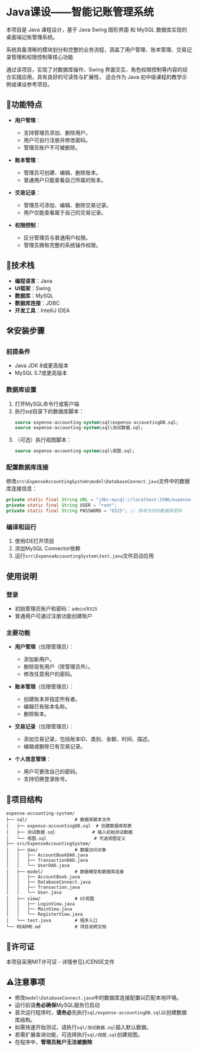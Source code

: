 # Java课设——智能记账管理系统

本项目是 Java 课程设计，基于 Java Swing 图形界面 和 MySQL 数据库实现的桌面端记账管理系统。

系统具备清晰的模块划分和完整的业务流程，涵盖了用户管理、账本管理、交易记录管理和权限控制等核心功能

通过该项目，实现了对数据库操作、Swing 界面交互、角色权限控制等内容的综合实践应用，具有良好的可读性与扩展性， 适合作为 Java 初中级课程的教学示例或课设参考项目。
## 📌功能特点

- **用户管理**：
   - 支持管理员添加、删除用户。
   - 用户可自行注册并修改密码。
   - 管理员账户不可被删除。

- **账本管理**：
   - 管理员可创建、编辑、删除账本。
   - 普通用户只能查看自己所属的账本。

- **交易记录**：
   - 管理员可添加、编辑、删除交易记录。
   - 用户仅能查看属于自己的交易记录。

- **权限控制**：
   - 区分管理员与普通用户权限。
   - 管理员拥有完整的系统操作权限。

## 🧱技术栈

- **编程语言**：Java
- **UI框架**：Swing
- **数据库**：MySQL
- **数据库连接**：JDBC
- **开发工具**：IntelliJ IDEA

## 🛠️安装步骤

### 前提条件
- Java JDK 8或更高版本
- MySQL 5.7或更高版本

### 数据库设置
1. 打开MySQL命令行或客户端
2. 执行sql目录下的数据库脚本：
   ```sql
   source expense-accounting-system\sql\expense-accountingDB.sql;
   source expense-accounting-system\sql\测试数据.sql;
   ```
3. （可选）执行视图脚本：
   ```sql
   source expense-accounting-system\sql\视图.sql;
   ```

### 配置数据库连接
修改`src\ExpenseAccountingSystem\model\DatabaseConnect.java`文件中的数据库连接信息：
```java
private static final String URL = "jdbc:mysql://localhost:3306/expense-accounting-system?useSSL=false&serverTimezone=Asia/Shanghai";
private static final String USER = "root";
private static final String PASSWORD = "0325"; // 修改为你的数据库密码
```

### 编译和运行
1. 使用IDE打开项目
2. 添加MySQL Connector依赖
3. 运行`src\ExpenseAccountingSystem\test.java`文件启动应用

## 使用说明

### 登录
- 初始管理员账户和密码：`admin`/`0325`
- 普通用户可通过注册功能创建账户

### 主要功能

- **用户管理**（仅限管理员）：
   - 添加新用户。
   - 删除现有用户（除管理员外）。
   - 修改任意用户的密码。

- **账本管理**（仅限管理员）：
   - 创建账本并指定所有者。
   - 编辑已有账本名称。
   - 删除账本。

- **交易记录**（仅限管理员）：
   - 添加交易记录，包括账本ID、类别、金额、时间、描述。
   - 编辑或删除已有交易记录。

- **个人信息管理**：
   - 用户可更改自己的密码。
   - 支持切换登录账号。

## 📂项目结构

```
expense-accounting-system/
├── sql/                  # 数据库脚本文件
│   ├── expense-accountingDB.sql  # 创建数据库和表
│   ├── 测试数据.sql              # 插入初始测试数据
│   └── 视图.sql                  # 可选视图定义
├── src/ExpenseAccountingSystem/
│   ├── dao/              # 数据访问对象
│   │   ├── AccountBookDAO.java
│   │   ├── TransactionDAO.java
│   │   └── UserDAO.java
│   ├── model/            # 数据模型和数据库连接
│   │   ├── AccountBook.java
│   │   ├── DatabaseConnect.java
│   │   ├── Transaction.java
│   │   └── User.java
│   ├── view/             # UI视图
│   │   ├── LoginView.java
│   │   ├── MainView.java
│   │   └── RegisterView.java
│   └── test.java         # 程序入口
└── README.md             # 项目说明文档
```

## 📖许可证

本项目采用MIT许可证 - 详情参见LICENSE文件

## ⚠️注意事项
- 修改`model\DatabaseConnect.java`中的数据库连接配置以匹配本地环境。
- 运行前请**务必确保**MySQL服务已启动
- 首次运行程序时，**请务必**先执行`sql/expense-accountingDB.sql`以创建数据库结构。
- 如需快速开始测试，请执行`sql/测试数据.sql`插入默认数据。
- 若需扩展查询功能，可选择执行`sql/视图.sql`创建视图。
- 在程序中，**管理员账户无法被删除**